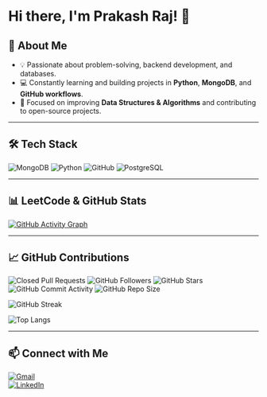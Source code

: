 # Hi there, I'm Prakash Raj! 👋

## 🚀 About Me
- 💡 Passionate about problem-solving, backend development, and databases.
- 💻 Constantly learning and building projects in **Python**, **MongoDB**, and **GitHub workflows**.
- 🎯 Focused on improving **Data Structures & Algorithms** and contributing to open-source projects.

---

## 🛠 Tech Stack
![MongoDB](https://img.shields.io/badge/MongoDB-4EA94B?style=for-the-badge&logo=mongodb&logoColor=white)
![Python](https://img.shields.io/badge/Python-3776AB?style=for-the-badge&logo=python&logoColor=white)
![GitHub](https://img.shields.io/badge/GitHub-100000?style=for-the-badge&logo=github&logoColor=white)
![PostgreSQL](https://img.shields.io/badge/PostgreSQL-316192?style=for-the-badge&logo=postgresql&logoColor=white)


---

## 📊 LeetCode & GitHub Stats  


[![GitHub Activity Graph](https://github-readme-activity-graph.vercel.app/graph?username=prakashraj42&bg_color=000000&color=00fbff&line=1bb139&point=284a52&area=true&hide_border=true)](https://github.com/ashutosh00710/github-readme-activity-graph)

---


## 📈 GitHub Contributions  

![Closed Pull Requests](https://img.shields.io/github/issues-pr-closed/prakashraj42/mylearnings.svg)
![GitHub Followers](https://img.shields.io/github/followers/prakashraj42?style=for-the-badge)
![GitHub Stars](https://img.shields.io/github/stars/prakashraj42?style=for-the-badge)
![GitHub Commit Activity](https://img.shields.io/github/commit-activity/y/prakashraj42/mylearnings?style=for-the-badge)
![GitHub Repo Size](https://img.shields.io/github/repo-size/prakashraj42/mylearnings?style=for-the-badge)

![GitHub Streak](https://github-readme-streak-stats.herokuapp.com/?user=prakashraj42&theme=dark&hide_border=true)  

![Top Langs](https://github-readme-stats.vercel.app/api/top-langs/?username=prakashraj42&layout=compact&theme=dark)  


---

## 📫 Connect with Me  
[![Gmail](https://img.shields.io/badge/Gmail-D14836?style=for-the-badge&logo=gmail&logoColor=white)](mailto:prakashraj42mng@gmail.com)  
[![LinkedIn](https://img.shields.io/badge/LinkedIn-0077B5?style=for-the-badge&logo=linkedin&logoColor=white)](https://www.linkedin.com/in/prakash-raj-54800a356/)  
